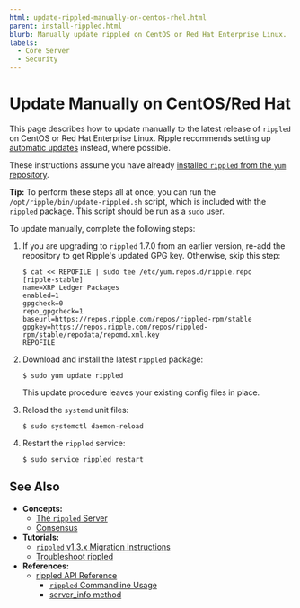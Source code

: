 ```yaml
---
html: update-rippled-manually-on-centos-rhel.html
parent: install-rippled.html
blurb: Manually update rippled on CentOS or Red Hat Enterprise Linux.
labels:
  - Core Server
  - Security
---
```

# Update Manually on CentOS/Red Hat

This page describes how to update manually to the latest release of `rippled` on CentOS or Red Hat Enterprise Linux. Ripple recommends setting up [automatic updates](update-rippled-automatically-on-linux.md) instead, where possible.

These instructions assume you have already [installed `rippled` from the `yum` repository](install-rippled-on-centos-rhel-with-yum.md).

**Tip:** To perform these steps all at once, you can run the `/opt/ripple/bin/update-rippled.sh` script, which is included with the `rippled` package. This script should be run as a `sudo` user.

To update manually, complete the following steps:

1. If you are upgrading to `rippled` 1.7.0 from an earlier version, re-add the repository to get Ripple's updated GPG key. Otherwise, skip this step:

    ```
    $ cat << REPOFILE | sudo tee /etc/yum.repos.d/ripple.repo
    [ripple-stable]
    name=XRP Ledger Packages
    enabled=1
    gpgcheck=0
    repo_gpgcheck=1
    baseurl=https://repos.ripple.com/repos/rippled-rpm/stable
    gpgkey=https://repos.ripple.com/repos/rippled-rpm/stable/repodata/repomd.xml.key
    REPOFILE
    ```

1. Download and install the latest `rippled` package:

    ```
    $ sudo yum update rippled
    ```

    This update procedure leaves your existing config files in place.

2. Reload the `systemd` unit files:

    ```
    $ sudo systemctl daemon-reload
    ```

3. Restart the `rippled` service:

    ```
    $ sudo service rippled restart
    ```


## See Also

- **Concepts:**
    - [The `rippled` Server](xrpl-servers.html)
    - [Consensus](../../concepts/consensus-protocol/index.md)
- **Tutorials:**
    - [`rippled` v1.3.x Migration Instructions](rippled-1-3-migration-instructions.html) <!-- Note: remove when versions older than v1.3 are basically extinct -->
    - [Troubleshoot rippled](../troubleshooting/index.md)
- **References:**
    - [rippled API Reference](../../references/http-websocket-apis/index.md)
        - [`rippled` Commandline Usage](../commandline-usage.md)
        - [server_info method](../../references/http-websocket-apis/public-api-methods/server-info-methods/server_info.md)
